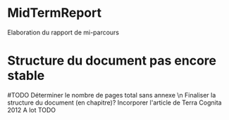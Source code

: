 MidTermReport
=============

Elaboration du rapport de mi-parcours

# Structure du document pas encore stable

#TODO
 Déterminer le nombre de pages total sans annexe \n
 Finaliser la structure du document (en chapitre)?
 Incorporer l'article de Terra Cognita 2012
 A lot TODO